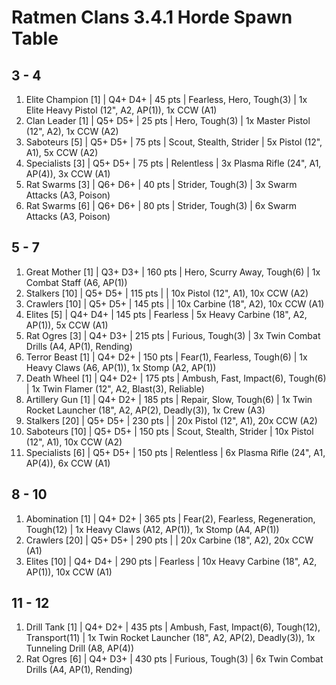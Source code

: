 # Ratmen Clans 3.4.1 Horde Spawn Table

## 3 - 4

1. Elite Champion [1] | Q4+ D4+ | 45 pts | Fearless, Hero, Tough(3) | 1x Elite Heavy Pistol (12", A2, AP(1)), 1x CCW (A1)
1. Clan Leader [1] | Q5+ D5+ | 25 pts | Hero, Tough(3) | 1x Master Pistol (12", A2), 1x CCW (A2)
1. Saboteurs [5] | Q5+ D5+ | 75 pts | Scout, Stealth, Strider | 5x Pistol (12", A1), 5x CCW (A2)
1. Specialists [3] | Q5+ D5+ | 75 pts | Relentless | 3x Plasma Rifle (24", A1, AP(4)), 3x CCW (A1)
1. Rat Swarms [3] | Q6+ D6+ | 40 pts | Strider, Tough(3) | 3x Swarm Attacks (A3, Poison)
1. Rat Swarms [6] | Q6+ D6+ | 80 pts | Strider, Tough(3) | 6x Swarm Attacks (A3, Poison)

## 5 - 7

1. Great Mother [1] | Q3+ D3+ | 160 pts | Hero, Scurry Away, Tough(6) | 1x Combat Staff (A6, AP(1))
1. Stalkers [10] | Q5+ D5+ | 115 pts |  | 10x Pistol (12", A1), 10x CCW (A2)
1. Crawlers [10] | Q5+ D5+ | 145 pts |  | 10x Carbine (18", A2), 10x CCW (A1)
1. Elites [5] | Q4+ D4+ | 145 pts | Fearless | 5x Heavy Carbine (18", A2, AP(1)), 5x CCW (A1)
1. Rat Ogres [3] | Q4+ D3+ | 215 pts | Furious, Tough(3) | 3x Twin Combat Drills (A4, AP(1), Rending)
1. Terror Beast [1] | Q4+ D2+ | 150 pts | Fear(1), Fearless, Tough(6) | 1x Heavy Claws (A6, AP(1)), 1x Stomp (A2, AP(1))
1. Death Wheel [1] | Q4+ D2+ | 175 pts | Ambush, Fast, Impact(6), Tough(6) | 1x Twin Flamer (12", A2, Blast(3), Reliable)
1. Artillery Gun [1] | Q4+ D2+ | 185 pts | Repair, Slow, Tough(6) | 1x Twin Rocket Launcher (18", A2, AP(2), Deadly(3)), 1x Crew (A3)
1. Stalkers [20] | Q5+ D5+ | 230 pts |  | 20x Pistol (12", A1), 20x CCW (A2)
1. Saboteurs [10] | Q5+ D5+ | 150 pts | Scout, Stealth, Strider | 10x Pistol (12", A1), 10x CCW (A2)
1. Specialists [6] | Q5+ D5+ | 150 pts | Relentless | 6x Plasma Rifle (24", A1, AP(4)), 6x CCW (A1)

## 8 - 10

1. Abomination [1] | Q4+ D2+ | 365 pts | Fear(2), Fearless, Regeneration, Tough(12) | 1x Heavy Claws (A12, AP(1)), 1x Stomp (A4, AP(1))
1. Crawlers [20] | Q5+ D5+ | 290 pts |  | 20x Carbine (18", A2), 20x CCW (A1)
1. Elites [10] | Q4+ D4+ | 290 pts | Fearless | 10x Heavy Carbine (18", A2, AP(1)), 10x CCW (A1)

## 11 - 12

1. Drill Tank [1] | Q4+ D2+ | 435 pts | Ambush, Fast, Impact(6), Tough(12), Transport(11) | 1x Twin Rocket Launcher (18", A2, AP(2), Deadly(3)), 1x Tunneling Drill (A8, AP(4))
1. Rat Ogres [6] | Q4+ D3+ | 430 pts | Furious, Tough(3) | 6x Twin Combat Drills (A4, AP(1), Rending)